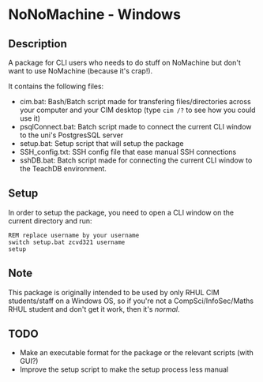 # NoNoMachine - Windows
## Description
A package for CLI users who needs to do stuff on NoMachine but don't want to use NoMachine (because it's crap!).

It contains the following files:
- cim.bat: Bash/Batch script made for transfering files/directories across your computer and your CIM desktop (type ```cim /?``` to see how you could use it)
- psqlConnect.bat: Batch script made to connect the current CLI window to the uni's PostgresSQL server
- setup.bat: Setup script that will setup the package
- SSH_config.txt: SSH config file that ease manual SSH connections
- sshDB.bat: Batch script made for connecting the current CLI window to the TeachDB environment.

## Setup
In order to setup the package, you need to open a CLI window on the current directory and run:

```batch
REM replace username by your username
switch setup.bat zcvd321 username
setup
```

## Note
This package is originally intended to be used by only RHUL CIM students/staff on a Windows OS, so if you're not a CompSci/InfoSec/Maths RHUL student and don't get it work, then it's _normal_.


## TODO
- Make an executable format for the package or the relevant scripts (with GUI?)
- Improve the setup script to make the setup process less manual
